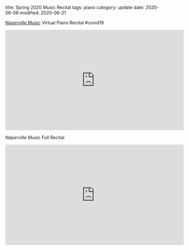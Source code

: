 title: Spring 2020 Music Recital
tags: piano
category: update
date: 2020-06-08
modified: 2020-06-21

[Naperville Music](https://www.napervillemusic.com/) Virtual Piano Recital #covid19

<iframe width="560" height="315" src="https://www.youtube.com/embed/01sMN99PFJ4" frameborder="0" allow="accelerometer; autoplay; encrypted-media; gyroscope; picture-in-picture" allowfullscreen></iframe>


Naperville Music Full Recital

<iframe width="560" height="315" src="https://www.youtube.com/embed/gMiqB0zANVw" frameborder="0" allow="accelerometer; autoplay; encrypted-media; gyroscope; picture-in-picture" allowfullscreen></iframe>
